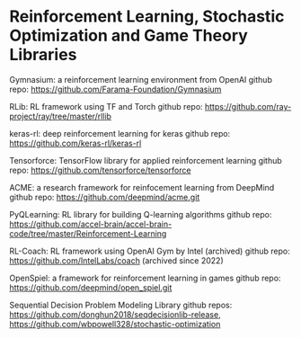 # Reinforcement Learning, Stochastic Optimization and Game Theory Libraries

Gymnasium: a reinforcement learning environment from OpenAI
github repo: https://github.com/Farama-Foundation/Gymnasium

RLib: RL framework using TF and Torch
github repo: https://github.com/ray-project/ray/tree/master/rllib

keras-rl: deep reinforcement learning for keras
github repo: https://github.com/keras-rl/keras-rl

Tensorforce: TensorFlow library for applied reinforcement learning
github repo: https://github.com/tensorforce/tensorforce

ACME: a research framework for reinfocement learning from DeepMind
github repo: https://github.com/deepmind/acme.git

PyQLearning: RL library for building Q-learning algorithms
github repo: https://github.com/accel-brain/accel-brain-code/tree/master/Reinforcement-Learning

RL-Coach: RL framework using OpenAI Gym by Intel (archived)
github repo: https://github.com/IntelLabs/coach (archived since 2022)

OpenSpiel: a framework for reinforcement learning in games
github repo: https://github.com/deepmind/open_spiel.git

Sequential Decision Problem Modeling Library
github repos: https://github.com/donghun2018/seqdecisionlib-release, https://github.com/wbpowell328/stochastic-optimization



